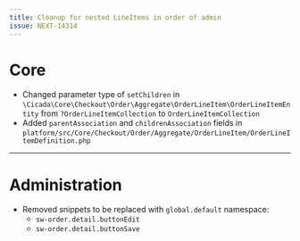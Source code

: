 ```yaml
---
title: Cleanup for nested LineItems in order of admin
issue: NEXT-14314
---
```

# Core
* Changed parameter type of `setChildren` in `\Cicada\Core\Checkout\Order\Aggregate\OrderLineItem\OrderLineItemEntity` from `?OrderLineItemCollection` to `OrderLineItemCollection`
* Added `parentAssociation` and `childrenAssociation` fields in `platform/src/Core/Checkout/Order/Aggregate/OrderLineItem/OrderLineItemDefinition.php`
___
# Administration
* Removed snippets to be replaced with `global.default` namespace:
   * `sw-order.detail.buttonEdit`
   * `sw-order.detail.buttonSave`
